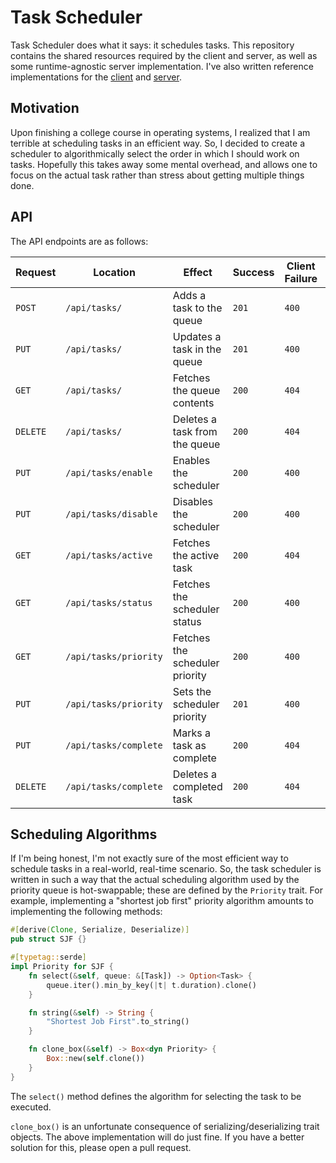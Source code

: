 # Task Scheduler

Task Scheduler does what it says: it schedules tasks. This repository contains
the shared resources required by the client and server, as well as some
runtime-agnostic server implementation. I've also written reference 
implementations for the [client](https://github.com/joepigott/tasks) and
[server](https://github.com/joepigott/tasksd).

## Motivation

Upon finishing a college course in operating systems, I realized that I am
terrible at scheduling tasks in an efficient way. So, I decided to create a
scheduler to algorithmically select the order in which I should work on tasks.
Hopefully this takes away some mental overhead, and allows one to focus on the
actual task rather than stress about getting multiple things done.

## API

The API endpoints are as follows:

| Request   | Location               | Effect                         | Success | Client Failure | Server Failure |
|-----------|------------------------|--------------------------------|---------|----------------|----------------|
| `POST`    | `/api/tasks/`          | Adds a task to the queue       | `201`   | `400`          | `500`          |
| `PUT`     | `/api/tasks/`          | Updates a task in the queue    | `201`   | `400`          | `500`          |
| `GET`     | `/api/tasks/`          | Fetches the queue contents     | `200`   | `404`          | `500`          |
| `DELETE`  | `/api/tasks/`          | Deletes a task from the queue  | `200`   | `404`          | `500`          |
| `PUT`     | `/api/tasks/enable`    | Enables the scheduler          | `200`   | `400`          | `500`          |
| `PUT`     | `/api/tasks/disable`   | Disables the scheduler         | `200`   | `400`          | `500`          |
| `GET`     | `/api/tasks/active`    | Fetches the active task        | `200`   | `404`          | `500`          |
| `GET`     | `/api/tasks/status`    | Fetches the scheduler status   | `200`   | `400`          | `500`          |
| `GET`     | `/api/tasks/priority`  | Fetches the scheduler priority | `200`   | `400`          | `500`          |
| `PUT`     | `/api/tasks/priority`  | Sets the scheduler priority    | `201`   | `400`          | `500`          |
| `PUT`     | `/api/tasks/complete`  | Marks a task as complete       | `200`   | `404`          | `500`          |
| `DELETE`  | `/api/tasks/complete`  | Deletes a completed task       | `200`   | `404`          | `500`          |

## Scheduling Algorithms

If I'm being honest, I'm not exactly sure of the most efficient way to schedule
tasks in a real-world, real-time scenario. So, the task scheduler is written in
such a way that the actual scheduling algorithm used by the priority queue is
hot-swappable; these are defined by the `Priority` trait. For example, 
implementing a "shortest job first" priority algorithm amounts to implementing
the following methods:
```rust
#[derive(Clone, Serialize, Deserialize)]
pub struct SJF {}

#[typetag::serde]
impl Priority for SJF {
    fn select(&self, queue: &[Task]) -> Option<Task> {
        queue.iter().min_by_key(|t| t.duration).clone()
    }

    fn string(&self) -> String {
        "Shortest Job First".to_string()
    }

    fn clone_box(&self) -> Box<dyn Priority> {
        Box::new(self.clone())
    }
}
```
The `select()` method defines the algorithm for selecting the task to be
executed.

`clone_box()` is an unfortunate consequence of serializing/deserializing trait
objects. The above implementation will do just fine. If you have a better
solution for this, please open a pull request.
